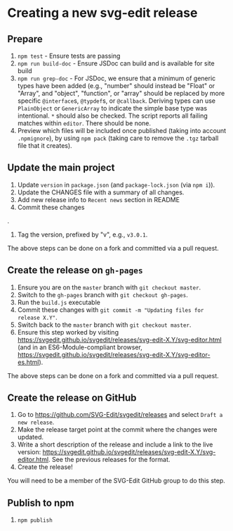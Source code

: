 # Creating a new svg-edit release

## Prepare

1. `npm test` - Ensure tests are passing
1. `npm run build-doc` - Ensure JSDoc can build and is available for site build
1. `npm run grep-doc` - For JSDoc, we ensure that a minimum of generic types
    have been added (e.g., "number" should instead be "Float" or "Array",
    and "object", "function", or "array" should be replaced by more specific
    `@interface`s, `@typdef`s, or `@callback`. Deriving types can use
    `PlainObject` or `GenericArray` to indicate the simple base type was
    intentional. `*` should also be checked. The script reports all failing
    matches within `editor`. There should be none.
1. Preview which files will be included once published (taking into
    account `.npmignore`), by using `npm pack` (taking care to remove
    the `.tgz` tarball file that it creates).

## Update the main project
<!--
1. Update the VERSION variable in Makefile.
-->
1. Update `version` in `package.json` (and `package-lock.json` (via `npm i`)).
1. Update the CHANGES file with a summary of all changes.
1. Add new release info to `Recent news` section in README
1. Commit these changes
<!-- with `git commit -m "Updating Makefile and CHANGES for release X.Y"`-->.
1. Tag the version, prefixed by "v", e.g., `v3.0.1`.

The above steps can be done on a fork and committed via a pull request.

## Create the release on `gh-pages`
<!--
2. From the root directory run `make`.
3. Copy `build/svg-edit-X.Y/`, `build/svg-edit-X.Y-src.tar.gz`, and `build/svg-edit-X.Y.zip` to a temporary directory.
-->

1. Ensure you are on the `master` branch with `git checkout master`.
1. Switch to the `gh-pages` branch with `git checkout gh-pages`.
1. Run the `build.js` executable
1. Commit these changes with `git commit -m "Updating files for release X.Y"`.
1. Switch back to the `master` branch with `git checkout master`.
1. Ensure this step worked by visiting
    <https://svgedit.github.io/svgedit/releases/svg-edit-X.Y/svg-editor.html>
    (and in an ES6-Module-compliant browser,
    <https://svgedit.github.io/svgedit/releases/svg-edit-X.Y/svg-editor-es.html>).

The above steps can be done on a fork and committed via a pull request.

## Create the release on GitHub
<!--
4. Attach the `svg-edit-X.Y-src.tar.gz` and `build/svg-edit-X.Y.zip` files to the release.
-->
1. Go to <https://github.com/SVG-Edit/svgedit/releases> and select
  `Draft a new release`.
1. Make the release target point at the commit where the <!-- makefile and -->
  changes were updated.
1. Write a short description of the release and include a link to the live
  version:
  <https://svgedit.github.io/svgedit/releases/svg-edit-X.Y/svg-editor.html>.
  See the previous releases for the format.
1. Create the release!

You will need to be a member of the SVG-Edit GitHub group to do this step.

## Publish to npm

1. `npm publish`
